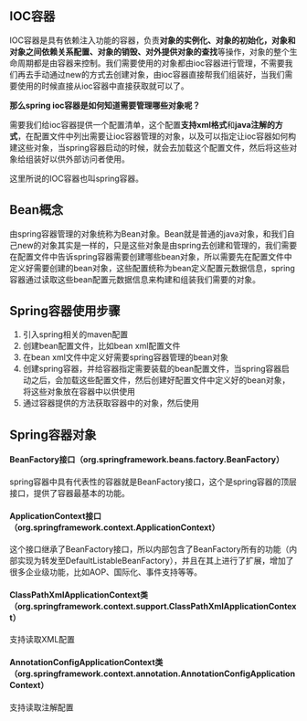 ## IOC容器

IOC容器是具有依赖注入功能的容器，负责**对象的实例化、对象的初始化，对象和对象之间依赖关系配置、对象的销毁、对外提供对象的查找**等操作，对象的整个生命周期都是由容器来控制。我们需要使用的对象都由ioc容器进行管理，不需要我们再去手动通过new的方式去创建对象，由ioc容器直接帮我们组装好，当我们需要使用的时候直接从ioc容器中直接获取就可以了。

**那么spring ioc容器是如何知道需要管理哪些对象呢？**

需要我们给ioc容器提供一个配置清单，这个配置**支持xml格式**和**java注解的方式**，在配置文件中列出需要让ioc容器管理的对象，以及可以指定让ioc容器如何构建这些对象，当spring容器启动的时候，就会去加载这个配置文件，然后将这些对象给组装好以供外部访问者使用。

这里所说的IOC容器也叫spring容器。

## Bean概念

由spring容器管理的对象统称为Bean对象。Bean就是普通的java对象，和我们自己new的对象其实是一样的，只是这些对象是由spring去创建和管理的，我们需要在配置文件中告诉spring容器需要创建哪些bean对象，所以需要先在配置文件中定义好需要创建的bean对象，这些配置统称为bean定义配置元数据信息，spring容器通过读取这些bean配置元数据信息来构建和组装我们需要的对象。

## Spring容器使用步骤

1. 引入spring相关的maven配置
2. 创建bean配置文件，比如bean xml配置文件
3. 在bean xml文件中定义好需要spring容器管理的bean对象
4. 创建spring容器，并给容器指定需要装载的bean配置文件，当spring容器启动之后，会加载这些配置文件，然后创建好配置文件中定义好的bean对象，将这些对象放在容器中以供使用
5. 通过容器提供的方法获取容器中的对象，然后使用

## Spring容器对象

#### BeanFactory接口（org.springframework.beans.factory.BeanFactory）

spring容器中具有代表性的容器就是BeanFactory接口，这个是spring容器的顶层接口，提供了容器最基本的功能。

#### ApplicationContext接口（org.springframework.context.ApplicationContext）

这个接口继承了BeanFactory接口，所以内部包含了BeanFactory所有的功能（内部实现为转发至DefaultListableBeanFactory），并且在其上进行了扩展，增加了很多企业级功能，比如AOP、国际化、事件支持等等。

#### ClassPathXmlApplicationContext类（org.springframework.context.support.ClassPathXmlApplicationContext）

支持读取XML配置

#### AnnotationConfigApplicationContext类（org.springframework.context.annotation.AnnotationConfigApplicationContext）

支持读取注解配置



